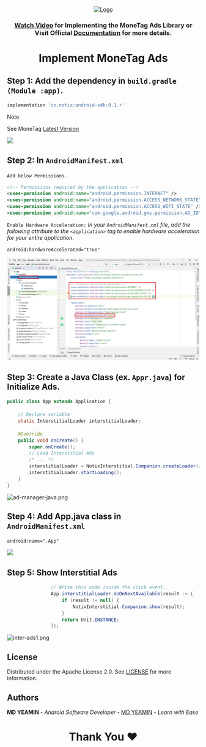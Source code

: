 <p align="center">
  <a href="https://github.com/i-rin-eam/meta-ads">
    <img src="https://raw.githubusercontent.com/i-rin-eam/mone-tag/main/images/mone-tag-img.jpg" alt="Logo" width="100" height="100">
  </a> 
  <br>
  <h3 align='center'> <a href="https://www.youtube.com/@CodeCraftArena">Watch Video</a> for Implementing the MoneTag Ads Library or Visit Official <a href="https://docs.inappi.co/">Documentation</a> for more details.</h3>
</p>
<h1 align='center'>Implement MoneTag Ads</h1>

## Step 1: Add the dependency in `build.gradle (Module :app)`.
```gradle
implementation 'co.notix:android-sdk:0.1.+'
```
> [!NOTE]
> See MoneTag <a href="https://central.sonatype.com/">Latest Version</a>
<img src="https://raw.githubusercontent.com/i-rin-eam/mone-tag/main/images/build-gradle.png">

## Step 2: In `AndroidManifest.xml` <br>

`Add below Permissions.`
```xml
<!-- Permissions required by the application -->
<uses-permission android:name="android.permission.INTERNET" />
<uses-permission android:name="android.permission.ACCESS_NETWORK_STATE" /> 
<uses-permission android:name="android.permission.ACCESS_WIFI_STATE" /> 
<uses-permission android:name="com.google.android.gms.permission.AD_ID" />
```

`Enable Hardware Acceleration:` *In your `AndroidManifest.xml` file, add the following attribute to the `<application>` tag to enable hardware acceleration for your entire application.*
```xml
android:hardwareAccelerated="true"
```
<img src="https://raw.githubusercontent.com/i-rin-eam/meta-ads/main/app/src/main/res/drawable/android-manifest-xml.jpeg" alt="android-manifest-xml.jpeg">

## Step 3: Create a Java Class (ex. `Appr.java`) for Initialize Ads.
```java
public class App extends Application {

    // Declare variable
    static InterstitialLoader interstitialLoader;

    @Override
    public void onCreate() {
        super.onCreate();
        // Load Interstitial Ads
        /* ... */
        interstitialLoader = NotixInterstitial.Companion.createLoader(/* your Zone ID */);
        interstitialLoader.startLoading();
    }
}
```
<img src="https://raw.githubusercontent.com/i-rin-eam/mone-tag/main/images/app-java.png" alt="ad-manager-java.png">

## Step 4: Add App.java class in `AndroidManifest.xml` <br>
```xml
android:name=".App"
```
<img src="https://raw.githubusercontent.com/i-rin-eam/mone-tag/main/images/android-manifest.png">

## Step 5: Show Interstitial Ads <br>
```java
                // Write this code inside the click event.
                App.interstitialLoader.doOnNextAvailable(result -> {
                    if (result != null) {
                        NotixInterstitial.Companion.show(result);
                    }
                    return Unit.INSTANCE;
                });
```
<img src="https://raw.githubusercontent.com/i-rin-eam/mone-tag/main/images/int-ads.png" alt="inter-ads1.png">

## License

Distributed under the Apache License 2.0. See <a href="https://github.com/i-rin-eam/mone-tag/blob/main/LICENSE">LICENSE</a> for more information.

## Authors

**MD YEAMIN** - *Android Software Developer* - <a href="https://github.com/i-rin-eam">MD YEAMIN</a> - *Learn with Ease*

<h1 align="center">Thank You ❤️</h1>
